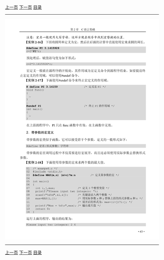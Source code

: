[上一页](075.md) [下一页](077.md) [目录](../README.md)

***

![076](../images/076.png)

***

[上一页](075.md) [下一页](077.md) [目录](../README.md)
